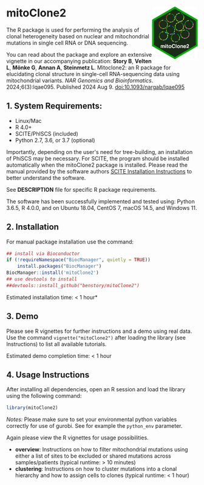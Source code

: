 # mitoClone2 <img src='man/figures/logo.png' align="right" height="139" />

The R package is used for performing the analysis of clonal heterogeneity based on nuclear and mitochondrial mutations in single cell RNA or DNA sequencing.

You can read about the package and explore an extensive vignette in our accompanying publication:
**Story B**, **Velten L**, **Mönke G**, **Annan A**, **Steinmetz L**. Mitoclone2: an R package for elucidating clonal structure in single-cell RNA-sequencing data using mitochondrial variants. *NAR Genomics and Bioinformatics*. 2024;6(3):lqae095. Published 2024 Aug 9. [doi:10.1093/nargab/lqae095](https://doi.org/10.1093/nargab/lqae095)


## 1. System Requirements:
   - Linux/Mac
   - R 4.0+
   - SCITE/PhISCS (included)
   - Python 2.7, 3.6, or 3.7 (optional)
   
Importantly, depending on the user's need for tree-building, an installation of PhiSCS may be necessary. For SCITE, the program should be installed automatically when the mitoClone2 package is installed. Please read the manual provided by the software authors [SCITE Installation Instructions](https://github.com/cbg-ethz/SCITE) to better understand the software.

See **DESCRIPTION** file for specific R package requirements.

The software has been successfully implemented and tested using: Python 3.6.5, R 4.0.0, and on Ubuntu 18.04, CentOS 7, macOS 14.5, and Windows 11.

## 2. Installation
For manual package installation use the command:

``` r
## install via Bioconductor
if (!requireNamespace("BiocManager", quietly = TRUE))
    install.packages("BiocManager")
BiocManager::install('mitoClone2')
## use devtools to install
##devtools::install_github("benstory/mitoClone2")

```

Estimated installation time: < 1 hour*

## 3. Demo

Please see R vignettes for further instructions and a demo using real data. Use the command `vignette("mitoClone2")` after loading the library (see Instructions) to list all available tutorials.

Estimated demo completion time: < 1 hour

## 4. Usage Instructions

After installing all dependencies, open an R session and load the library using the following command:

``` r
library(mitoClone2)
```

*Notes:*
Please make sure to set your environmental python variables correctly for use of gurobi. See for example the `python_env` parameter.

Again please view the R vignettes for usage possibilities.

   - **overview**: Instructions on how to filter mitochondrial mutations using either a list of sites to be excluded or shared mutations across samples/patients (typical runtime: > 10 minutes)
   - **clustering**: Instructions on how to cluster mutations into a clonal hierarchy and how to assign cells to clones (typical runtime: < 1 hour)


